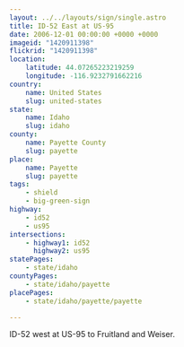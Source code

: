 ```yaml
---
layout: ../../layouts/sign/single.astro
title: ID-52 East at US-95
date: 2006-12-01 00:00:00 +0000 +0000
imageid: "1420911398"
flickrid: "1420911398"
location:
    latitude: 44.07265223219259
    longitude: -116.9232791662216
country:
    name: United States
    slug: united-states
state:
    name: Idaho
    slug: idaho
county:
    name: Payette County
    slug: payette
place:
    name: Payette
    slug: payette
tags:
    - shield
    - big-green-sign
highway:
    - id52
    - us95
intersections:
    - highway1: id52
      highway2: us95
statePages:
    - state/idaho
countyPages:
    - state/idaho/payette
placePages:
    - state/idaho/payette/payette

---
```

ID-52 west at US-95 to Fruitland and Weiser.
